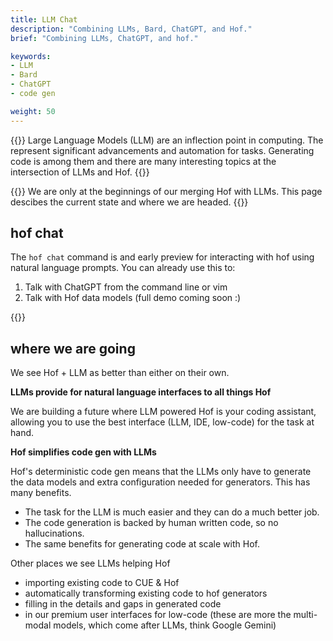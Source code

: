 ```yaml
---
title: LLM Chat
description: "Combining LLMs, Bard, ChatGPT, and Hof."
brief: "Combining LLMs, ChatGPT, and hof."

keywords:
- LLM
- Bard 
- ChatGPT
- code gen

weight: 50
---
```


{{<lead>}}
Large Language Models (LLM) are an inflection point in computing.
The represent significant advancements and automation for tasks.
Generating code is among them and there are many interesting topics
at the intersection of LLMs and Hof.
{{</lead>}}

{{<alert style="info">}}
We are only at the beginnings of our merging Hof with LLMs.
This page descibes the current state and where we are headed.
{{</alert>}}


## hof chat

The `hof chat` command is and early preview for interacting with hof using natural language prompts.
You can already use this to:

1. Talk with ChatGPT from the command line or vim
2. Talk with Hof data models (full demo coming soon :)

{{<codePane file="code/cmd-help/chat" title="$ hof help chat" lang="text">}}

## where we are going

We see Hof + LLM as better than either on their own.

__LLMs provide for natural language interfaces to all things Hof__

We are building a future where LLM powered Hof is your coding assistant,
allowing you to use the best interface (LLM, IDE, low-code) for the task at hand.

__Hof simplifies code gen with LLMs__

Hof's deterministic code gen means that the LLMs only have to generate the
data models and extra configuration needed for generators. This has many benefits.

- The task for the LLM is much easier and they can do a much better job.
- The code generation is backed by human written code, so no hallucinations.
- The same benefits for generating code at scale with Hof.

Other places we see LLMs helping Hof

- importing existing code to CUE & Hof
- automatically transforming existing code to hof generators
- filling in the details and gaps in generated code
- in our premium user interfaces for low-code
  (these are more the multi-modal models, which come after LLMs, think Google Gemini)

